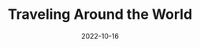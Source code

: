---
title: 'Traveling Around the World'
date: '2022-10-16'
image: travel-cover.jpeg
excerpt: Lorem ipsum dolor sit amet, consectetur adipiscing elit, sed do eiusmod tempor incididunt ut labore et dolore magna aliqua.
isFeatured: true
---